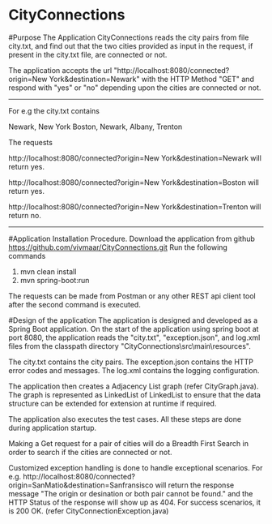 # CityConnections
#Purpose
The Application CityConnections reads the city pairs from file city.txt, and find out that the two cities provided as input in the request, if present in the city.txt file,
  are connected or not. 

The application accepts the url "http://localhost:8080/connected?origin=New York&destination=Newark" with the HTTP Method "GET" and respond with "yes" or "no" 
depending upon the cities are connected or not.

----------------------------------------------------------------------------------------------------------------------------
For e.g the city.txt  contains

Newark, New York
Boston, Newark,
Albany, Trenton

The requests

http://localhost:8080/connected?origin=New York&destination=Newark  will return yes.

http://localhost:8080/connected?origin=New York&destination=Boston will return yes.

http://localhost:8080/connected?origin=New York&destination=Trenton will return no.

----------------------------------------------------------------------------------------------------------------------------

#Application Installation Procedure.
Download the application from github https://github.com/vivmaar/CityConnections.git
Run the following commands
1) mvn clean install
2) mvn spring-boot:run

The requests can be made from Postman or any other REST api client tool after the second command is executed.

#Design of the application
The application is designed and developed as a Spring Boot application. 
On the start of the application using spring boot at port 8080, the application reads the "city.txt", "exception.json", and log.xml  
files from the classpath directory "CityConnections\src\main\resources".

The city.txt contains the city pairs.
The exception.json contains the HTTP error codes and messages.
The log.xml contains the logging configuration.

The application then creates a Adjacency List graph (refer CityGraph.java). The graph is represented as LinkedList of LinkedList to ensure that the data structure can be
extended for extension at runtime if required.

The application also executes the test cases.
All these steps are done during application startup.

Making a Get request for a pair of cities will do a Breadth First Search  in order to search if the cities are connected or not.

Customized exception handling is done to handle exceptional scenarios.
For e.g. http://localhost:8080/connected?origin=SanMatio&destination=Sanfransisco will return the response message "The origin or desination or both pair cannot be found." and 
the HTTP Status of the response will show up as 404. For success scenarios, it is 200 OK. (refer CityConnectionException.java)




